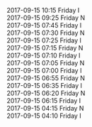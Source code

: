 2017-09-15 10:15 Friday  I  
2017-09-15 09:25 Friday  N  
2017-09-15 07:45 Friday  I  
2017-09-15 07:30 Friday  N  
2017-09-15 07:25 Friday  I  
2017-09-15 07:15 Friday  N  
2017-09-15 07:10 Friday  I  
2017-09-15 07:05 Friday  N  
2017-09-15 07:00 Friday  I  
2017-09-15 06:55 Friday  N  
2017-09-15 06:35 Friday  I  
2017-09-15 06:20 Friday  N  
2017-09-15 06:15 Friday  I  
2017-09-15 04:15 Friday  N  
2017-09-15 04:10 Friday  I  

